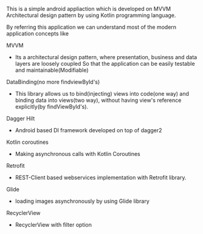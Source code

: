 This is a simple android appliaction which is developed on MVVM Architectural design pattern by using Kotlin programming language.

By referring this application we can understand most of the modern application concepts like

MVVM
 - Its a architectural design pattern, where presentation, business and data layers are loosely coupled
   So that the application can be easily testable and maintainable(Modifiable)
 
DataBinding(no more findviewById's)
 - This library allows us to bind(injecting) views into code(one way) and binding data into views(two way),
   without having view's reference explicitly(by findViewById's).

Dagger Hilt
 - Android based DI framework developed on top of dagger2

Kotlin coroutines
- Making asynchronous calls with Kotlin Coroutines

Retrofit
- REST-Client based webservices implementation with Retrofit library.

Glide
 - loading images asynchronously by using Glide library

RecyclerView
 - RecyclerView with filter option
